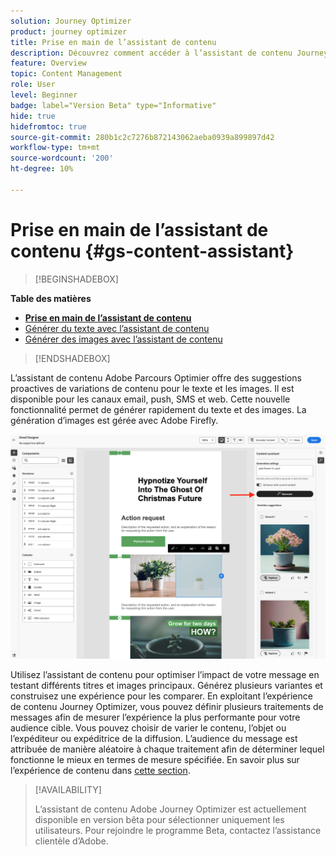 ```yaml
---
solution: Journey Optimizer
product: journey optimizer
title: Prise en main de l’assistant de contenu
description: Découvrez comment accéder à l’assistant de contenu Journey Optimizer et l’utiliser
feature: Overview
topic: Content Management
role: User
level: Beginner
badge: label="Version Beta" type="Informative"
hide: true
hidefromtoc: true
source-git-commit: 280b1c2c7276b872143062aeba0939a899897d42
workflow-type: tm+mt
source-wordcount: '200'
ht-degree: 10%

---
```


# Prise en main de l’assistant de contenu {#gs-content-assistant}

>[!BEGINSHADEBOX]

**Table des matières**

* **[Prise en main de l’assistant de contenu](gs-generative.md)**
* [Générer du texte avec l’assistant de contenu](generative-title.md)
* [Générer des images avec l’assistant de contenu](generative-image.md)

>[!ENDSHADEBOX]


L’assistant de contenu Adobe Parcours Optimier offre des suggestions proactives de variations de contenu pour le texte et les images. Il est disponible pour les canaux email, push, SMS et web. Cette nouvelle fonctionnalité permet de générer rapidement du texte et des images. La génération d’images est gérée avec Adobe Firefly.

![](assets/image-gen-ai.png)



Utilisez l’assistant de contenu pour optimiser l’impact de votre message en testant différents titres et images principaux. Générez plusieurs variantes et construisez une expérience pour les comparer. En exploitant l’expérience de contenu Journey Optimizer, vous pouvez définir plusieurs traitements de messages afin de mesurer l’expérience la plus performante pour votre audience cible. Vous pouvez choisir de varier le contenu, l’objet ou l’expéditeur ou expéditrice de la diffusion. L’audience du message est attribuée de manière aléatoire à chaque traitement afin de déterminer lequel fonctionne le mieux en termes de mesure spécifiée. En savoir plus sur l’expérience de contenu dans [cette section](../campaigns/content-experiment.md).


>[!AVAILABILITY]
>
>L’assistant de contenu Adobe Journey Optimizer est actuellement disponible en version bêta pour sélectionner uniquement les utilisateurs. Pour rejoindre le programme Beta, contactez l’assistance clientèle d’Adobe.

